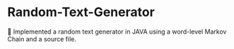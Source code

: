 # Random-Text-Generator
	Implemented a random text generator in JAVA using a word-level Markov Chain and a source file.


